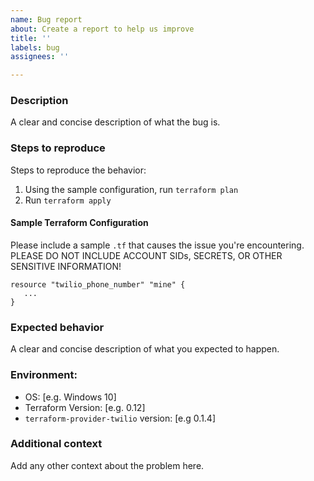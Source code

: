 ```yaml
---
name: Bug report
about: Create a report to help us improve
title: ''
labels: bug
assignees: ''

---
```


### Description

A clear and concise description of what the bug is.

### Steps to reproduce

Steps to reproduce the behavior:

1. Using the sample configuration, run `terraform plan`
2. Run `terraform apply`

#### Sample Terraform Configuration

Please include a sample `.tf` that causes the issue you're encountering. PLEASE DO NOT INCLUDE ACCOUNT SIDs, SECRETS, OR OTHER SENSITIVE  INFORMATION!

```hcl
resource "twilio_phone_number" "mine" {
   ...
}
```

### Expected behavior

A clear and concise description of what you expected to happen.

### Environment:

- OS: [e.g. Windows 10]
- Terraform Version: [e.g. 0.12]
- `terraform-provider-twilio` version: [e.g 0.1.4]
 
### Additional context

Add any other context about the problem here.
